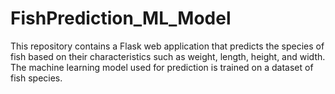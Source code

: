 # FishPrediction_ML_Model
This repository contains a Flask web application that predicts the species of fish based on their characteristics such as weight, length, height, and width. The machine learning model used for prediction is trained on a dataset of fish species.
